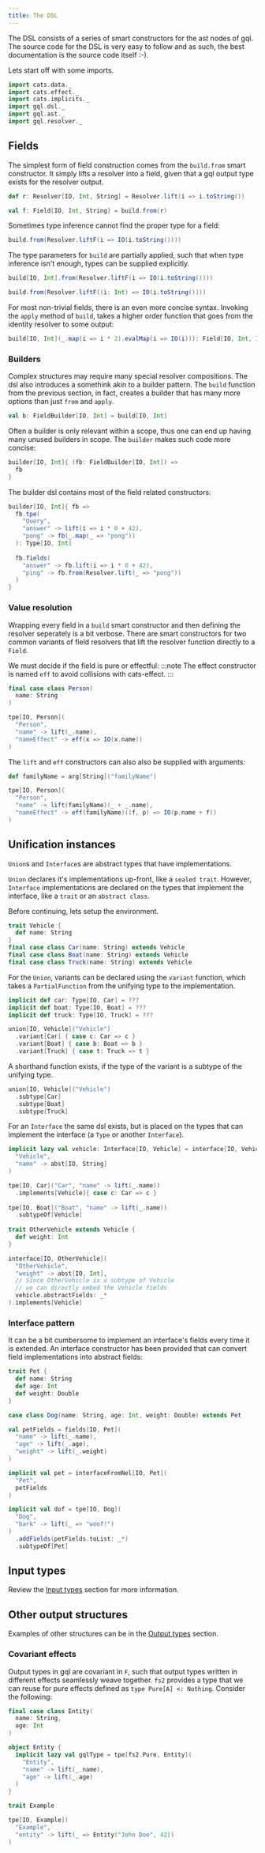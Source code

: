 ```yaml
---
title: The DSL
---
```

The DSL consists of a series of smart constructors for the ast nodes of gql.
The source code for the DSL is very easy to follow and as such, the best documentation is the source code itself :-).

Lets start off with some imports.
```scala mdoc
import cats.data._
import cats.effect._
import cats.implicits._
import gql.dsl._
import gql.ast._
import gql.resolver._
```

## Fields
The simplest form of field construction comes from the `build.from` smart constructor.
It simply lifts a resolver into a field, given that a gql output type exists for the resolver output.
```scala mdoc
def r: Resolver[IO, Int, String] = Resolver.lift(i => i.toString())

val f: Field[IO, Int, String] = build.from(r)
```

Sometimes type inference cannot find the proper type for a field:
```scala mdoc:fail
build.from(Resolver.liftF(i => IO(i.toString())))
```
The type parameters for `build` are partially applied, such that when type inference isn't enough, types can be supplied explicitly.
```scala mdoc:silent
build[IO, Int].from(Resolver.liftF(i => IO(i.toString())))

build.from(Resolver.liftF((i: Int) => IO(i.toString())))
```

For most non-trivial fields, there is an even more concise syntax.
Invoking the `apply` method of `build`, takes a higher order function that goes from the identity resolver to some output:
```scala mdoc:silent
build[IO, Int](_.map(i => i * 2).evalMap(i => IO(i))): Field[IO, Int, Int]
```

### Builders
Complex structures may require many special resolver compositions.
The dsl also introduces a somethink akin to a builder pattern.
The `build` function from the previous section, in fact, creates a builder that has many more options than just `from` and `apply`.
```scala mdoc:silent
val b: FieldBuilder[IO, Int] = build[IO, Int]
```
Often a builder is only relevant within a scope, thus one can end up having many unused builders in scope.
The `builder` makes such code more concise:
```scala mdoc:silent
builder[IO, Int]{ (fb: FieldBuilder[IO, Int]) =>
  fb
}
```
The builder dsl contains most of the field related constructors:
```scala mdoc:silent
builder[IO, Int]{ fb =>
  fb.tpe(
    "Query",
    "answer" -> lift(i => i * 0 + 42),
    "pong" -> fb(_.map(_ => "pong"))
  ): Type[IO, Int]
  
  fb.fields(
    "answer" -> fb.lift(i => i * 0 + 42),
    "ping" -> fb.from(Resolver.lift(_ => "pong"))
  )
}
```

### Value resolution
Wrapping every field in a `build` smart constructor and then defining the resolver seperately is a bit verbose.
There are smart constructors for two common variants of field resolvers that lift the resolver function directly to a `Field`.

We must decide if the field is pure or effectful:
:::note
The effect constructor is named `eff` to avoid collisions with cats-effect.
:::
```scala mdoc:silent
final case class Person(
  name: String
)

tpe[IO, Person](
  "Person",
  "name" -> lift(_.name),
  "nameEffect" -> eff(x => IO(x.name))
)
```

The `lift` and `eff` constructors can also also be supplied with arguments:
```scala mdoc:silent
def familyName = arg[String]("familyName")

tpe[IO, Person](
  "Person",
  "name" -> lift(familyName)(_ + _.name),
  "nameEffect" -> eff(familyName)((f, p) => IO(p.name + f))
)
```

## Unification instances
`Union`s and `Interface`s are abstract types that have implementations.

`Union` declares it's implementations up-front, like a `sealed trait`.
However, `Interface` implementations are declared on the types that implement the interface, like a `trait` or an `abstract class`.

Before continuing, lets setup the environment.
```scala mdoc:silent
trait Vehicle { 
  def name: String
}
final case class Car(name: String) extends Vehicle
final case class Boat(name: String) extends Vehicle
final case class Truck(name: String) extends Vehicle

```

For the `Union`, variants can be declared using the `variant` function, which takes a `PartialFunction` from the unifying type to the implementation.
```scala mdoc:silent
implicit def car: Type[IO, Car] = ???
implicit def boat: Type[IO, Boat] = ???
implicit def truck: Type[IO, Truck] = ???

union[IO, Vehicle]("Vehicle")
  .variant[Car] { case c: Car => c }
  .variant[Boat] { case b: Boat => b }
  .variant[Truck] { case t: Truck => t }
```
A shorthand function exists, if the type of the variant is a subtype of the unifying type.
```scala mdoc:silent
union[IO, Vehicle]("Vehicle")
  .subtype[Car] 
  .subtype[Boat] 
  .subtype[Truck] 
```

For an `Interface` the same dsl exists, but is placed on the types that can implement the interface (a `Type` or another `Interface`).
```scala mdoc:silent
implicit lazy val vehicle: Interface[IO, Vehicle] = interface[IO, Vehicle](
  "Vehicle",
  "name" -> abst[IO, String]
)

tpe[IO, Car]("Car", "name" -> lift(_.name))
  .implements[Vehicle]{ case c: Car => c }
  
tpe[IO, Boat]("Boat", "name" -> lift(_.name))
  .subtypeOf[Vehicle]
  
trait OtherVehicle extends Vehicle {
  def weight: Int
}

interface[IO, OtherVehicle](
  "OtherVehicle",
  "weight" -> abst[IO, Int],
  // Since OtherVehicle is a subtype of Vehicle
  // we can directly embed the Vehicle fields
  vehicle.abstractFields: _*
).implements[Vehicle]
```
### Interface pattern
It can be a bit cumbersome to implement an interface's fields every time it is extended.
An interface constructor has been provided that can convert field implementations into abstract fields:
```scala mdoc:silent
trait Pet {
  def name: String
  def age: Int
  def weight: Double
}

case class Dog(name: String, age: Int, weight: Double) extends Pet

val petFields = fields[IO, Pet](
  "name" -> lift(_.name),
  "age" -> lift(_.age),
  "weight" -> lift(_.weight)
)

implicit val pet = interfaceFromNel[IO, Pet](
  "Pet",
  petFields
)

implicit val dof = tpe[IO, Dog](
  "Dog",
  "bark" -> lift(_ => "woof!")
)
  .addFields(petFields.toList: _*)
  .subtypeOf[Pet]
``` 

## Input types
Review the [Input types](./input_types) section for more information.

## Other output structures
Examples of other structures can be in the [Output types](./output_types) section.

### Covariant effects
Output types in gql are covariant in `F`, such that output types written in different effects seamlessly weave together.
`fs2` provides a type that we can reuse for pure effects defined as `type Pure[A] <: Nothing`.
Consider the following:
```scala mdoc:silent
final case class Entity(
  name: String,
  age: Int
)

object Entity {
  implicit lazy val gqlType = tpe[fs2.Pure, Entity](
    "Entity",
    "name" -> lift(_.name),
    "age" -> lift(_.age)
  )
}

trait Example

tpe[IO, Example](
  "Example",
  "entity" -> lift(_ => Entity("John Doe", 42))
)
```
